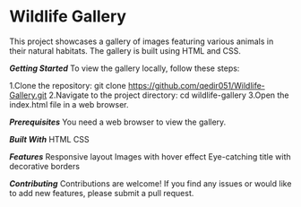 # Wildlife Gallery
 This project showcases a gallery of images featuring various animals in their natural habitats. The gallery is built using HTML and CSS.

***Getting Started***
To view the gallery locally, follow these steps:

1.Clone the repository: git clone <https://github.com/qedir051/Wildlife-Gallery.git>
2.Navigate to the project directory: cd wildlife-gallery
3.Open the index.html file in a web browser.

***Prerequisites***
You need a web browser to view the gallery.

***Built With***
HTML
CSS

***Features***
Responsive layout
Images with hover effect
Eye-catching title with decorative borders

***Contributing***
Contributions are welcome! If you find any issues or would like to add new features, please submit a pull request.